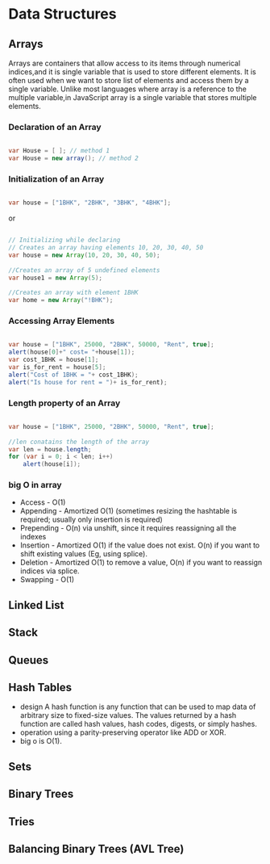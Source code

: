 # Data Structures

## Arrays

Arrays are containers that allow access to its items through numerical indices,and it is single variable that is used to store different elements. It is often used when we want to store list of elements and access them by a single variable. Unlike most languages where array is a reference to the multiple variable,in JavaScript array is a single variable that stores multiple elements.

### Declaration of an Array
``` java

var House = [ ]; // method 1
var House = new array(); // method 2

```

### Initialization of an Array
``` java

var house = ["1BHK", "2BHK", "3BHK", "4BHK"];
```

or 
``` java

// Initializing while declaring 
// Creates an array having elements 10, 20, 30, 40, 50 
var house = new Array(10, 20, 30, 40, 50); 
  
//Creates an array of 5 undefined elements 
var house1 = new Array(5); 
  
//Creates an array with element 1BHK 
var home = new Array("!BHK"); 

```

### Accessing Array Elements

``` java

var house = ["1BHK", 25000, "2BHK", 50000, "Rent", true]; 
alert(house[0]+" cost= "+house[1]); 
var cost_1BHK = house[1]; 
var is_for_rent = house[5]; 
alert("Cost of 1BHK = "+ cost_1BHK); 
alert("Is house for rent = ")+ is_for_rent); 

```


### Length property of an Array

``` java

var house = ["1BHK", 25000, "2BHK", 50000, "Rent", true]; 
  
//len conatains the length of the array 
var len = house.length; 
for (var i = 0; i < len; i++) 
    alert(house[i]); 

```

### big O in array 

- Access - O(1)
- Appending - Amortized O(1) (sometimes resizing the hashtable is required; usually only insertion is required)
- Prepending - O(n) via unshift, since it requires reassigning all the indexes
- Insertion - Amortized O(1) if the value does not exist. O(n) if you want to shift existing values (Eg, using splice).
- Deletion - Amortized O(1) to remove a value, O(n) if you want to reassign indices via splice.
- Swapping - O(1)

## Linked List

## Stack 

## Queues

## Hash Tables 
* design A hash function is any function that can be used to map data of arbitrary size to fixed-size values. The values returned by a hash function are called hash values, hash codes, digests, or simply hashes. 
* operation using a parity-preserving operator like ADD or XOR.
*  big o is  O(1). 


## Sets 

## Binary Trees 

## Tries

## Balancing Binary Trees (AVL Tree)
